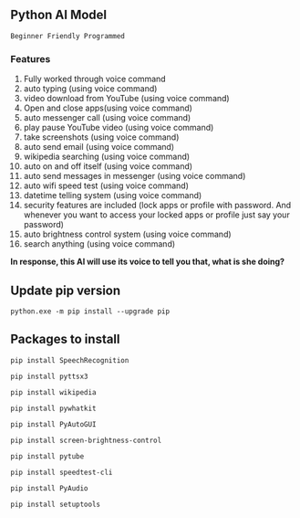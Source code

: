 ## Python AI Model

` Beginner Friendly Programmed `

### Features

1. Fully worked through voice command
2. auto typing (using voice command)
3. video download from YouTube (using voice command)
4. Open and close apps(using voice command)
5. auto messenger call (using voice command)
6. play pause YouTube video (using voice command)
7. take screenshots (using voice command)
8. auto send email (using voice command)
9. wikipedia searching (using voice command)
10. auto on and off itself (using voice command)
11. auto send messages in messenger (using voice command)
12. auto wifi speed test (using voice command)
13. datetime telling system (using voice command)
14. security features are included (lock apps or profile with password. And whenever you want to access your locked apps or profile just say your password)
15. auto brightness control system (using voice command)
16. search anything (using voice command)

**In response, this AI will use its voice to tell you that, what is she doing?**

## Update pip version
```commandline
python.exe -m pip install --upgrade pip
```

## Packages to install
```commandline
pip install SpeechRecognition
```
```commandline
pip install pyttsx3
```
```commandline
pip install wikipedia
```
```commandline
pip install pywhatkit
```
```commandline
pip install PyAutoGUI
```
```commandline
pip install screen-brightness-control
```
```commandline
pip install pytube
```
```commandline
pip install speedtest-cli
```
```commandline
pip install PyAudio
```
```commandline
pip install setuptools
```